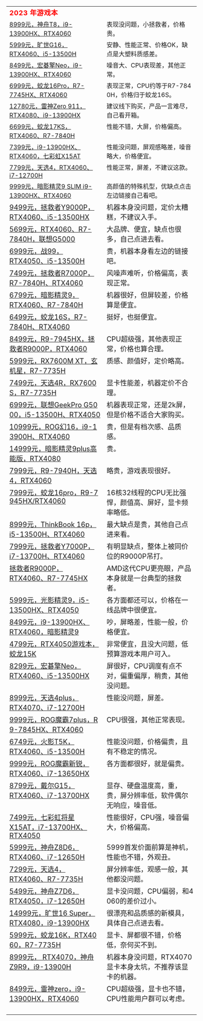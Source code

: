 <table>
  <tbody>
    <tr><td valign="middle" style="word-break: break-all;" rowspan="1" colspan="2"><span style="font-size: 18px;"><strong style="color: rgb(255, 0, 0);font-size: 18px;letter-spacing: 0.578px;text-align: left;text-wrap: wrap;">2023 年游戏本</strong></span></td></tr>
    <tr><td valign="top" colspan="1" rowspan="1"><a target="_blank" href="http://mp.weixin.qq.com/s?__biz=MzA5MzcxNjQwNw==&amp;mid=2649911479&amp;idx=1&amp;sn=1d5f3ba38b63ae906c761cda4a030e97&amp;chksm=885f7a6fbf28f379526216b763d710440fea9b0bcf733a50d752b5ffd11cd72b6a29ee6154f8&amp;scene=21#wechat_redirect" textvalue="8999元，神舟T8，i9-13900HX、RTX4060" linktype="text" imgurl="" imgdata="null" data-itemshowtype="0" tab="innerlink" data-linktype="2" hasload="1">8999元，神舟T8，i9-13900HX、RTX4060</a><br></td><td valign="top" colspan="1" rowspan="1" style="word-break: break-all;">表现没问题，小拯救者，价格贵。<br></td></tr>
    <tr><td valign="top" colspan="1" rowspan="1"><a target="_blank" href="http://mp.weixin.qq.com/s?__biz=MzA5MzcxNjQwNw==&amp;mid=2649911172&amp;idx=1&amp;sn=3a9c8b5704389030328ccf0d7d6b8ea4&amp;chksm=885f655cbf28ec4ad76902fa9856066de40f7b55cd75a6588b89301f8544298192b99648b6c6&amp;scene=21#wechat_redirect" textvalue="5999元，旷世G16，RTX4060、i5-13500H" linktype="text" imgurl="" imgdata="null" data-itemshowtype="0" tab="innerlink" data-linktype="2" hasload="1">5999元，旷世G16，RTX4060、i5-13500H</a><br></td><td valign="top" colspan="1" rowspan="1" style="word-break: break-all;">安静、性能正常、价格OK，缺点是大塑料质感差。<br></td></tr>
    <tr><td valign="top" colspan="1" rowspan="1"><a target="_blank" href="http://mp.weixin.qq.com/s?__biz=MzA5MzcxNjQwNw==&amp;mid=2649910748&amp;idx=1&amp;sn=b2662b3994b06f88fda5533d329ff039&amp;chksm=885f6704bf28ee126a6e114920fab34c844f09db0bd1e1e279a742235d3c0f2f9b5021904c32&amp;scene=21#wechat_redirect" textvalue="8499元，宏碁擎Neo，i9-13900HX、RTX4060" linktype="text" imgurl="" imgdata="null" data-itemshowtype="0" tab="innerlink" data-linktype="2" hasload="1">8499元，宏碁擎Neo，i9-13900HX、RTX4060</a><br></td><td valign="top" colspan="1" rowspan="1" style="word-break: break-all;">噪音大、CPU表现差，其他正常。<br></td></tr>
    <tr><td valign="top" colspan="1" rowspan="1"><a target="_blank" href="http://mp.weixin.qq.com/s?__biz=MzA5MzcxNjQwNw==&amp;mid=2649910267&amp;idx=1&amp;sn=d0a493c46c7eb6fd0f11e90d6329c4e1&amp;chksm=885f6123bf28e835e637a9d656403061b0e8d402357fecf31631228281ca32c1c9cc30f3d8cb&amp;scene=21#wechat_redirect" textvalue="6999元，蛟龙16Pro，R7-7745HX、RTX4060" linktype="text" imgurl="" imgdata="null" data-itemshowtype="0" tab="innerlink" data-linktype="2" hasload="1">6999元，蛟龙16Pro，R7-7745HX、RTX4060</a><br></td><td valign="top" colspan="1" rowspan="1" style="word-break: break-all;">表现正常，CPU约等于R7-7840H，价格归于蛟龙16S。<br></td></tr>
    <tr><td valign="top" colspan="1" rowspan="1"><a target="_blank" href="http://mp.weixin.qq.com/s?__biz=MzA5MzcxNjQwNw==&amp;mid=2649909873&amp;idx=1&amp;sn=4e3bf2cdc54a2117fa4a97efc391e2d8&amp;chksm=885f60a9bf28e9bf4ca412c22364b25468c7350a218de916eefc9f11c2fa6006087c800957ef&amp;scene=21#wechat_redirect" textvalue="12780元，雷神Zero 911，RTX4080、i9-13900HX" linktype="text" imgurl="" imgdata="null" data-itemshowtype="0" tab="innerlink" data-linktype="2" hasload="1">12780元，雷神Zero 911，RTX4080、i9-13900HX</a><br></td><td valign="top" colspan="1" rowspan="1" style="word-break: break-all;">建议线下购买，产品一言难尽，自己看开箱。</td></tr>
    <tr><td valign="top" colspan="1" rowspan="1"><a target="_blank" href="http://mp.weixin.qq.com/s?__biz=MzA5MzcxNjQwNw==&amp;mid=2649909736&amp;idx=1&amp;sn=ae34a24f0ba2a28f4ec7e0fc2a8fa854&amp;chksm=885f6330bf28ea2647cc957c90a9961aa687eeb03473169d36884b28f98cdb86808530acd253&amp;scene=21#wechat_redirect" textvalue="6699元，蛟龙17KS，RTX4060、R7-7840H" linktype="text" imgurl="" imgdata="null" data-itemshowtype="0" tab="innerlink" data-linktype="2" hasload="1">6699元，蛟龙17KS，RTX4060、R7-7840H</a><br></td><td valign="top" colspan="1" rowspan="1" style="word-break: break-all;">性能不错，大屏，价格偏高。<br></td></tr><tr><td valign="top" colspan="1" rowspan="1"><a target="_blank" href="http://mp.weixin.qq.com/s?__biz=MzA5MzcxNjQwNw==&amp;mid=2649909439&amp;idx=1&amp;sn=b9febf6a44d2c7d1a2cb167f1a2f1432&amp;chksm=885f6267bf28eb71e30207b4c917706d7af02c641ce83f9a96ec8117a380aa3d7f8fb339028d&amp;scene=21#wechat_redirect" textvalue="7399元，i9-13900HX、RTX4060，七彩虹X15AT" linktype="text" imgurl="" imgdata="null" data-itemshowtype="0" tab="innerlink" data-linktype="2" hasload="1">7399元，i9-13900HX、RTX4060，七彩虹X15AT</a><br></td><td valign="top" colspan="1" rowspan="1" style="word-break: break-all;">性能没问题，屏观感略差，噪音略大，价格便宜。<br></td></tr><tr><td valign="top" colspan="1" rowspan="1"><a target="_blank" href="http://mp.weixin.qq.com/s?__biz=MzA5MzcxNjQwNw==&amp;mid=2649909183&amp;idx=1&amp;sn=4883e7120b084db40fa6da66e7dd683e&amp;chksm=885f6d67bf28e471d08643d9da93ba57c51e441cf1d616e8e789ed4fd47894ca19168f1a6256&amp;scene=21#wechat_redirect" textvalue="7799元，天选4，RTX4060、i7-12700H" linktype="text" imgurl="" imgdata="null" data-itemshowtype="0" tab="innerlink" data-linktype="2" hasload="1">7799元，天选4，RTX4060、i7-12700H</a><br></td><td valign="top" colspan="1" rowspan="1" style="word-break: break-all;">性能正常，屏差，不建议这款。<br></td></tr><tr><td valign="top" colspan="1" rowspan="1"><a target="_blank" href="http://mp.weixin.qq.com/s?__biz=MzA5MzcxNjQwNw==&amp;mid=2649909041&amp;idx=1&amp;sn=248b0b04f8e0481b654fafc200637420&amp;chksm=885f6de9bf28e4ff7b9f9d3a48c007e5a1dcba96e0c213b0a32888acaddc42d75acfa44c1a78&amp;scene=21#wechat_redirect" textvalue="9999元，暗影精灵9 SLIM i9-13900HX、RTX4060" linktype="text" imgurl="" imgdata="null" data-itemshowtype="0" tab="innerlink" data-linktype="2" hasload="1">9999元，暗影精灵9 SLIM i9-13900HX、RTX4060</a><br></td><td valign="top" colspan="1" rowspan="1" style="word-break: break-all;">高颜值的特殊机型，优缺点点击左边链接自己看吧。<br></td></tr><tr><td valign="top" colspan="1" rowspan="1"><a target="_blank" href="http://mp.weixin.qq.com/s?__biz=MzA5MzcxNjQwNw==&amp;mid=2649908891&amp;idx=1&amp;sn=c034cff594b1281120d77b636742ddfe&amp;chksm=885f6c43bf28e55582ec3e753de17dfb772a3baadbbe5b550da8086c4f5393603c9da5bd1a92&amp;scene=21#wechat_redirect" textvalue="9499元，拯救者Y9000P，RTX4060、i5-13500HX" linktype="text" imgurl="" imgdata="null" data-itemshowtype="0" tab="innerlink" data-linktype="2" style="font-size: 18px;" hasload="1"><span style="font-size: 18px;">9499元，拯救者Y9000P，RTX4060、i5-13500HX</span></a><br></td><td valign="top" colspan="1" rowspan="1" style="word-break: break-all;"><span style="font-size: 18px;">机器本身没问题，定价太糟糕，不建议入手。<br></span></td></tr><tr><td valign="top" colspan="1" rowspan="1"><a target="_blank" href="http://mp.weixin.qq.com/s?__biz=MzA5MzcxNjQwNw==&amp;mid=2649908685&amp;idx=1&amp;sn=495df60eeced1c6fe4c754f73562050c&amp;chksm=885f6f15bf28e6035f394e870bbaa8c6d3d36e13943dc5605ff111d048eb66a1534fa9f4080f&amp;scene=21#wechat_redirect" textvalue="5699元，RTX4060、R7-7840H，联想G5000" linktype="text" imgurl="" imgdata="null" data-itemshowtype="0" tab="innerlink" data-linktype="2" style="font-size: 18px;" hasload="1"><span style="font-size: 18px;">5699元，RTX4060、R7-7840H，联想G5000</span></a><br></td><td valign="top" colspan="1" rowspan="1" style="word-break: break-all;"><span style="font-size: 18px;">大品牌、便宜，缺点也很多，自己点进去看。<br></span></td></tr><tr><td valign="top" colspan="1" rowspan="1"><a target="_blank" href="http://mp.weixin.qq.com/s?__biz=MzA5MzcxNjQwNw==&amp;mid=2649908426&amp;idx=1&amp;sn=c5ebb98985d30e09bd72a8a21378216b&amp;chksm=885f6e12bf28e704e82a5aca75b8685b7cae0d6c610a25334c39bd8e8604154d0817379b8e71&amp;scene=21#wechat_redirect" textvalue="6999元，战99，RTX4050、i5-13500H" linktype="text" imgurl="" imgdata="null" data-itemshowtype="0" tab="innerlink" data-linktype="2" style="font-size: 18px;" hasload="1"><span style="font-size: 18px;">6999元，战99，RTX4050、i5-13500H</span></a><br></td><td valign="top" colspan="1" rowspan="1" style="word-break: break-all;"><span style="font-size: 18px;">贵，机器本身看左边的链接吧。<br></span></td></tr><tr><td valign="top" colspan="1" rowspan="1"><a target="_blank" href="http://mp.weixin.qq.com/s?__biz=MzA5MzcxNjQwNw==&amp;mid=2649908345&amp;idx=1&amp;sn=feeb924348492be8afe5ebbd35e7ee87&amp;chksm=885f6ea1bf28e7b7e81dd9fc62d2f82c8f82869ce74e656554c831f3dd7e7ae88c34d9809794&amp;scene=21#wechat_redirect" textvalue="7499元，拯救者R7000P，R7-7840H、RTX4060" linktype="text" imgurl="" imgdata="null" data-itemshowtype="0" tab="innerlink" data-linktype="2" style="font-size: 18px;" hasload="1"><span style="font-size: 18px;">7499元，拯救者R7000P，R7-7840H、RTX4060</span></a><br></td><td valign="top" colspan="1" rowspan="1" style="word-break: break-all;"><span style="font-size: 18px;">风噪声难听，价格偏高，表现正常。<br></span></td></tr><tr><td valign="top" colspan="1" rowspan="1"><a target="_blank" href="http://mp.weixin.qq.com/s?__biz=MzA5MzcxNjQwNw==&amp;mid=2649908236&amp;idx=1&amp;sn=912d03ea3624a52be2651166c3f08743&amp;chksm=885f6ed4bf28e7c20948335f1704ad2c1dbf6093e83109ca6892bd621e87bf9148f0de4db455&amp;scene=21#wechat_redirect" textvalue="6799元，暗影精灵9，RTX4060、R7-7840H" linktype="text" imgurl="" imgdata="null" data-itemshowtype="0" tab="innerlink" data-linktype="2" style="font-size: 18px;" hasload="1"><span style="font-size: 18px;">6799元，暗影精灵9，RTX4060、R7-7840H</span></a><br></td><td valign="top" colspan="1" rowspan="1" style="word-break: break-all;"><span style="font-size: 18px;">机器很好，但屏较差，价格算是便宜。<br></span></td></tr><tr><td valign="top" colspan="1" rowspan="1"><a target="_blank" href="http://mp.weixin.qq.com/s?__biz=MzA5MzcxNjQwNw==&amp;mid=2649908016&amp;idx=1&amp;sn=f31baba8a1dc368d9f4797395bee11cb&amp;chksm=885f69e8bf28e0fe01ca12074e7629aa5bc3ea8148ebb48fefb30d94125beed6f09924d90fc8&amp;scene=21#wechat_redirect" textvalue="6499元，蛟龙16S，R7-7840H、RTX4060" linktype="text" imgurl="" imgdata="null" data-itemshowtype="0" tab="innerlink" data-linktype="2" style="font-size: 18px;" hasload="1"><span style="font-size: 18px;">6499元，蛟龙16S，R7-7840H、RTX4060</span></a><br></td><td valign="top" colspan="1" rowspan="1" style="word-break: break-all;"><span style="font-size: 18px;">挺好，也挺便宜。<br></span></td></tr><tr><td valign="top" colspan="1" rowspan="1" style="word-break: break-all;"><a target="_blank" href="http://mp.weixin.qq.com/s?__biz=MzA5MzcxNjQwNw==&amp;mid=2649907939&amp;idx=1&amp;sn=6d0fc2b1fe6a7193cbf0671cbc51c37a&amp;chksm=885f683bbf28e12de48002d960785e00fef34b94420550aa3054361e443def6dbbe1acfc0a44&amp;scene=21#wechat_redirect" textvalue="8499元，R9-7945HX，拯救者R9000P，RTX4060" linktype="text" imgurl="" imgdata="null" data-itemshowtype="0" tab="innerlink" data-linktype="2" style="font-size: 18px;" hasload="1"><span style="font-size: 18px;">8499元，R9-7945HX，拯救者R9000P，RTX4060</span></a><br></td><td valign="top" colspan="1" rowspan="1" style="word-break: break-all;"><span style="font-size: 18px;">CPU超级强，其他表现正常，价格也算合理。<br></span></td></tr><tr><td valign="top" colspan="1" rowspan="1"><a target="_blank" href="http://mp.weixin.qq.com/s?__biz=MzA5MzcxNjQwNw==&amp;mid=2649907660&amp;idx=1&amp;sn=2dc885fda53d0a85cb81bee3f6f23bd1&amp;chksm=885f6b14bf28e2022ddf6b29fa2c66ece377f9f613f192d527ff2b7c6db47737dcb6631af1c4&amp;scene=21#wechat_redirect" textvalue="5999元，RX7600M XT，玄机星，R7-7735H" linktype="text" imgurl="" imgdata="null" data-itemshowtype="0" tab="innerlink" data-linktype="2" style="font-size: 18px;" hasload="1"><span style="font-size: 18px;">5999元，RX7600M XT，玄机星，R7-7735H</span></a><br></td><td valign="top" colspan="1" rowspan="1" style="word-break: break-all;"><span style="font-size: 18px;">质感、颜值好，定价略高。<br></span></td></tr><tr><td valign="top" style="word-break: break-all;"><a target="_blank" href="http://mp.weixin.qq.com/s?__biz=MzA5MzcxNjQwNw==&amp;mid=2649907407&amp;idx=1&amp;sn=be91184830dbbcd03782c47e52b53551&amp;chksm=885f6a17bf28e3017ce2479085cb97954d3568c4af0f8af2804a42cf9f5a03ad8aacf3dd3afb&amp;scene=21#wechat_redirect" textvalue="7499元，天选4R，RX7600S，R7-7735H" linktype="text" imgurl="" imgdata="null" data-itemshowtype="0" tab="innerlink" data-linktype="2" style="font-size: 18px;" hasload="1"><span style="font-size: 18px;">7499元，天选4R，RX7600S，R7-7735H</span></a><br></td><td valign="top" style="word-break: break-all;"><span style="font-size: 18px;">显卡性能差，机器定价不合理。<br></span></td></tr><tr><td valign="top" style="word-break: break-all;"><a target="_blank" href="http://mp.weixin.qq.com/s?__biz=MzA5MzcxNjQwNw==&amp;mid=2649907215&amp;idx=1&amp;sn=af51f1432959d108b18a5c7450b97c61&amp;chksm=885f6ad7bf28e3c16816f5a3f43b56d79a10f5def56bcf6ba51724e60adbfb741e726b1ca6be&amp;scene=21#wechat_redirect" textvalue="6999元，联想GeekPro G5000，i5-13500H、RTX4050" linktype="text" imgurl="" imgdata="null" data-itemshowtype="0" tab="innerlink" data-linktype="2" style="font-size: 18px;" hasload="1"><span style="font-size: 18px;">6999元，联想GeekPro G5000，i5-13500H、RTX4050</span></a><br></td><td valign="top" style="word-break: break-all;"><span style="font-size: 18px;">机器表现正常，还是2k屏，但是价格不适合大家购买。<br></span></td></tr><tr><td valign="top" style="word-break: break-all;"><a target="_blank" href="http://mp.weixin.qq.com/s?__biz=MzA5MzcxNjQwNw==&amp;mid=2649907141&amp;idx=1&amp;sn=18d2a3ab39fe54b6825c78d4554cfd45&amp;chksm=885f551dbf28dc0b29c6ca4fcf5cba57ee29af3b4acdac42414e5e032cc90edb6697fd121f3f&amp;scene=21#wechat_redirect" textvalue="10999元，ROG幻16，i9-13900H、RTX4060" linktype="text" imgurl="" imgdata="null" data-itemshowtype="0" tab="innerlink" data-linktype="2" style="font-size: 18px;" hasload="1"><span style="font-size: 18px;">10999元，ROG幻16，i9-13900H、RTX4060</span></a><br></td><td valign="top" style="word-break: break-all;"><span style="font-size: 18px;">贵，但是有档次感、品质感。<br></span></td></tr><tr><td valign="top"><a target="_blank" href="http://mp.weixin.qq.com/s?__biz=MzA5MzcxNjQwNw==&amp;mid=2649907046&amp;idx=1&amp;sn=1be4b1e2acb58046e217a42760b26b09&amp;chksm=885f55bebf28dca8a6b69bc174a7ac22184bf795cb3e27b4aa85cf52f52451340793ef6b013e&amp;scene=21#wechat_redirect" textvalue="14999元，暗影精灵9plus高能版，RTX4080" linktype="text" imgurl="" imgdata="null" data-itemshowtype="0" tab="innerlink" data-linktype="2" style="font-size: 18px;" hasload="1"><span style="font-size: 18px;">14999元，暗影精灵9plus高能版，RTX4080</span></a><br></td><td valign="top" style="word-break: break-all;"><span style="font-size: 18px;">贵。<br></span></td></tr><tr><td valign="top"><a target="_blank" href="http://mp.weixin.qq.com/s?__biz=MzA5MzcxNjQwNw==&amp;mid=2649906905&amp;idx=1&amp;sn=9045b783f8cadb4ae488d0dc4234c742&amp;chksm=885f5401bf28dd17f24325ad5a95d141bb06d722990333ab29e934fded5babed6786f8449de3&amp;scene=21#wechat_redirect" textvalue="7999元，R9-7940H，天选4，RTX4060" linktype="text" imgurl="" imgdata="null" data-itemshowtype="0" tab="innerlink" data-linktype="2" style="font-size: 18px;" hasload="1"><span style="font-size: 18px;">7999元，R9-7940H，天选4，RTX4060</span></a><br></td><td valign="top" style="word-break: break-all;"><span style="font-size: 18px;">略贵，游戏表现很好。<br></span></td></tr><tr><td valign="top" style="word-break: break-all;"><a target="_blank" href="http://mp.weixin.qq.com/s?__biz=MzA5MzcxNjQwNw==&amp;mid=2649906767&amp;idx=1&amp;sn=bcc53fb7de9afaf00aef48da362a13e1&amp;chksm=885f5497bf28dd8151c9bbc7b9341976a6a1b24b0272a059f78fddf8e51f860b0daf358ff5f9&amp;scene=21#wechat_redirect" textvalue="7999元，蛟龙16pro，R9-7945HX/RTX4060" linktype="text" imgurl="" imgdata="null" data-itemshowtype="0" tab="innerlink" data-linktype="2" style="font-size: 18px;" hasload="1"><span style="font-size: 18px;">7999元，蛟龙16pro，R9-7945HX/RTX4060</span></a><br></td><td valign="top" style="word-break: break-all;"><span style="font-size: 18px;">16核32线程的CPU无比强悍，颜值高、屏好，显卡频率略低。<br></span></td></tr><tr><td valign="top"><a target="_blank" href="http://mp.weixin.qq.com/s?__biz=MzA5MzcxNjQwNw==&amp;mid=2649906696&amp;idx=1&amp;sn=b57a465ffbf505317c1378c731eff5db&amp;chksm=885f54d0bf28ddc63666c7ac8e1b78b515e1344f611c57d15dcf7c1989d59f7777bc2118ce38&amp;scene=21#wechat_redirect" textvalue="8999元，ThinkBook 16p，i5-13500H、RTX4060" linktype="text" imgurl="" imgdata="null" data-itemshowtype="0" tab="innerlink" data-linktype="2" style="font-size: 18px;" hasload="1"><span style="font-size: 18px;">8999元，ThinkBook 16p，i5-13500H、RTX4060</span></a><br></td><td valign="top" style="word-break: break-all;"><span style="font-size: 18px;">最大缺点是贵，其他自己点进来看。<br></span></td></tr><tr><td valign="top"><a target="_blank" href="http://mp.weixin.qq.com/s?__biz=MzA5MzcxNjQwNw==&amp;mid=2649906622&amp;idx=1&amp;sn=c3ae5cc1a466709ed3212a52a4957264&amp;chksm=885f5766bf28de707ba4ae6c43f65f46d8390297d0e7b57aaadac4f7be02363912324cd0485d&amp;scene=21#wechat_redirect" textvalue="7999元，拯救者Y7000P，i7-13700H、RTX4060" linktype="text" imgurl="" imgdata="null" data-itemshowtype="0" tab="innerlink" data-linktype="2" style="font-size: 18px;" hasload="1"><span style="font-size: 18px;">7999元，拯救者Y7000P，i7-13700H、RTX4060</span></a><br></td><td valign="top" style="word-break: break-all;"><span style="font-size: 18px;">有明显缺点，整体上被同价位的R9000P吊打。<br></span></td></tr><tr><td valign="top"><a target="_blank" href="http://mp.weixin.qq.com/s?__biz=MzA5MzcxNjQwNw==&amp;mid=2649906355&amp;idx=1&amp;sn=2ee123970c1c8f153749892fdf6920e8&amp;chksm=885f566bbf28df7d337eaf8b5e00e3a4d71da31c5e245d4828e92f38c3f9bdb18051c7b683b7&amp;scene=21#wechat_redirect" textvalue="拯救者R9000P，RTX4060、R7-7745HX" linktype="text" imgurl="" imgdata="null" data-itemshowtype="0" tab="innerlink" data-linktype="2" style="font-size: 18px;" hasload="1"><span style="font-size: 18px;">拯救者R9000P，RTX4060、R7-7745HX</span></a><br></td><td valign="top" style="word-break: break-all;"><span style="font-size: 18px;">AMD这代CPU更亮眼，产品本身就是一台典型的拯救者。<br></span></td></tr><tr><td valign="top"><a target="_blank" href="http://mp.weixin.qq.com/s?__biz=MzA5MzcxNjQwNw==&amp;mid=2649906203&amp;idx=1&amp;sn=144e1d849678df6d5d1284d01161197e&amp;chksm=885f56c3bf28dfd56188c7debfc658308cfbc828de18f42b477ef4bec555248ce9a34e1cfbb6&amp;scene=21#wechat_redirect" textvalue="5999元，光影精灵9，i5-13500HX、RTX4050" linktype="text" imgurl="" imgdata="null" data-itemshowtype="0" tab="innerlink" data-linktype="2" style="font-size: 18px;" hasload="1"><span style="font-size: 18px;">5999元，光影精灵9，i5-13500HX、RTX4050</span></a><br></td><td valign="top" style="word-break: break-all;"><span style="font-size: 18px;">各方面都还可以，价格在一线品牌中很便宜。<br></span></td></tr><tr><td valign="top"><a target="_blank" href="http://mp.weixin.qq.com/s?__biz=MzA5MzcxNjQwNw==&amp;mid=2649906061&amp;idx=1&amp;sn=5868dda8ca181880f03b1efae0afcc8c&amp;chksm=885f5155bf28d8438444555c19180f62264b8f32b83542e653606daa94df3d5f34d87fbbef3c&amp;scene=21#wechat_redirect" textvalue="8499元，i9-13900HX、RTX4060，暗影精灵9" linktype="text" imgurl="" imgdata="null" data-itemshowtype="0" tab="innerlink" data-linktype="2" style="font-size: 18px;" hasload="1"><span style="font-size: 18px;">8499元，i9-13900HX、RTX4060，暗影精灵9</span></a><br></td><td valign="top" style="word-break: break-all;"><span style="font-size: 18px;">吵，屏略差，性能一般，价格便宜。<br></span></td></tr><tr><td valign="top"><a target="_blank" href="http://mp.weixin.qq.com/s?__biz=MzA5MzcxNjQwNw==&amp;mid=2649905980&amp;idx=1&amp;sn=6336db274bd6566d8b1c19c6726ed49c&amp;chksm=885f51e4bf28d8f297a0debb746fef7d9f73a01a89a63f1a3c024d49b50f5b012d4fd24b0a10&amp;scene=21#wechat_redirect" textvalue="4799元，RTX4050游戏本，蛟龙15K" linktype="text" imgurl="" imgdata="null" data-itemshowtype="0" tab="innerlink" data-linktype="2" style="font-size: 18px;" hasload="1"><span style="font-size: 18px;">4799元，RTX4050游戏本，蛟龙15K</span></a><br></td><td valign="top" style="word-break: break-all;"><span style="font-size: 18px;">非常便宜，且没大问题，低预算游戏本用户可入。<br></span></td></tr><tr><td valign="top"><a target="_blank" href="http://mp.weixin.qq.com/s?__biz=MzA5MzcxNjQwNw==&amp;mid=2649905571&amp;idx=1&amp;sn=074f10909a64bc7612cf91bbcbff0626&amp;chksm=885f537bbf28da6df9bbe86796a9a07193cc863b66407fda61b611d86bfe68dae7b733b2e981&amp;scene=21#wechat_redirect" textvalue="8299元，宏碁擎Neo，RTX4060、i5-13500HX" linktype="text" imgurl="" imgdata="null" data-itemshowtype="0" tab="innerlink" data-linktype="2" style="font-size: 18px;" hasload="1"><span style="font-size: 18px;">8299元，宏碁擎Neo，RTX4060、i5-13500HX</span></a><br></td><td valign="top" style="word-break: break-all;"><span style="font-size: 18px;">屏很好，CPU调度有点不对，偏重偏厚，稍贵，其他没问题。<br></span></td></tr><tr><td valign="top"><a target="_blank" href="http://mp.weixin.qq.com/s?__biz=MzA5MzcxNjQwNw==&amp;mid=2649905364&amp;idx=1&amp;sn=5bf731aefa79618b3e7dcaa3f1f8174d&amp;chksm=885f520cbf28db1af2d182a61fcd60fcdb3bd4f38049db4fd8ec4b23d4d04816ae3741249208&amp;scene=21#wechat_redirect" textvalue="8999元，天选4plus，RTX4070、i7-12700H" linktype="text" imgurl="" imgdata="null" data-itemshowtype="0" tab="innerlink" data-linktype="2" style="font-size: 18px;" hasload="1"><span style="font-size: 18px;">8999元，天选4plus，RTX4070、i7-12700H</span></a><br></td><td valign="top" style="word-break: break-all;"><span style="font-size: 18px;">性能没问题，屏差。<br></span></td></tr><tr><td valign="top" style="word-break: break-all;"><a target="_blank" href="http://mp.weixin.qq.com/s?__biz=MzA5MzcxNjQwNw==&amp;mid=2649905212&amp;idx=1&amp;sn=baff18a675367ba01904a66c76fc23c8&amp;chksm=885f52e4bf28dbf23f3c6f51f794d73be7134563ddf54c20ea518da9693345aa124a3cc1999f&amp;scene=21#wechat_redirect" textvalue="9999元，ROG魔霸7plus，R9-7845HX、RTX4060" linktype="text" imgurl="" imgdata="null" data-itemshowtype="0" tab="innerlink" data-linktype="2" style="font-size: 18px;" hasload="1"><span style="font-size: 18px;">9999元，ROG魔霸7plus，R9-7845HX、RTX4060</span></a><br></td><td valign="top" style="word-break: break-all;"><span style="font-size: 18px;">CPU很强，其他正常表现。<br></span></td></tr><tr><td valign="top"><a target="_blank" href="http://mp.weixin.qq.com/s?__biz=MzA5MzcxNjQwNw==&amp;mid=2649905039&amp;idx=1&amp;sn=7f933ade49aec2acf57f6ab2d37030f6&amp;chksm=885f5d57bf28d441defd251a28d0bc2310ed5ec5e0291bef6f9e0f176d62e87e71fac1d81686&amp;scene=21#wechat_redirect" textvalue="6749元，火影T5K，RTX4060、i5-13500H" linktype="text" imgurl="" imgdata="null" data-itemshowtype="0" tab="innerlink" data-linktype="2" style="font-size: 18px;" hasload="1"><span style="font-size: 18px;">6749元，火影T5K，RTX4060、i5-13500H</span></a><br></td><td valign="top" style="word-break: break-all;"><span style="font-size: 18px;">性能没问题，价格偏贵，且有不稳定的情况。<br></span></td></tr><tr><td valign="top"><a target="_blank" href="http://mp.weixin.qq.com/s?__biz=MzA5MzcxNjQwNw==&amp;mid=2649904884&amp;idx=1&amp;sn=d50c9eb1bfec985bec5978dd880a75b0&amp;chksm=885f5c2cbf28d53ab97a446f72e0866a2f7711b001c7db1f1c701f0058318a6142a635329873&amp;scene=21#wechat_redirect" textvalue="9999元，ROG魔霸新锐，RTX4060、i7-13650HX" linktype="text" imgurl="" imgdata="null" data-itemshowtype="0" tab="innerlink" data-linktype="2" style="font-size: 18px;" hasload="1"><span style="font-size: 18px;">9999元，ROG魔霸新锐，RTX4060、i7-13650HX</span></a><br></td><td valign="top" style="word-break: break-all;"><span style="font-size: 18px;">各方面都很好，就是偏贵。<br></span></td></tr><tr><td valign="top"><a target="_blank" href="http://mp.weixin.qq.com/s?__biz=MzA5MzcxNjQwNw==&amp;mid=2649904708&amp;idx=1&amp;sn=892afa4fd162fef6f1bebd62584dd260&amp;chksm=885f5c9cbf28d58ae4294c962f745d5b20094cc25b1f10aaa805041008569fc24a38eba82551&amp;scene=21#wechat_redirect" textvalue="8799元，戴尔G15，RTX4060、i7-13700HX" linktype="text" imgurl="" imgdata="null" data-itemshowtype="0" tab="innerlink" data-linktype="2" style="font-size: 18px;" hasload="1"><span style="font-size: 18px;">8799元，戴尔G15，RTX4060、i7-13700HX</span></a><br></td><td valign="top" style="word-break: break-all;"><span style="font-size: 18px;">显存、硬盘温度高，重，贵，屏分辨率低，软件偶尔无响应，噪音低。<br></span></td></tr><tr><td valign="top"><a target="_blank" href="http://mp.weixin.qq.com/s?__biz=MzA5MzcxNjQwNw==&amp;mid=2649904535&amp;idx=1&amp;sn=0b3d6b733032ce93652cb6133799ec2e&amp;chksm=885f5f4fbf28d659c3b8689a038dc73db4422ae0bce80827237b706d3a6729dd1efef3cebb5f&amp;scene=21#wechat_redirect" textvalue="7499元，七彩虹将星X15AT，i7-13700HX、RTX4050" linktype="text" imgurl="" imgdata="null" data-itemshowtype="0" tab="innerlink" data-linktype="2" style="font-size: 18px;" hasload="1"><span style="font-size: 18px;">7499元，七彩虹将星X15AT，i7-13700HX、RTX4050</span></a><br></td><td valign="top" style="word-break: break-all;"><span style="font-size: 18px;">性能很好，CPU强，噪音偏大，价格偏高。<br></span></td></tr><tr><td valign="top"><a target="_blank" href="http://mp.weixin.qq.com/s?__biz=MzA5MzcxNjQwNw==&amp;mid=2649904377&amp;idx=1&amp;sn=13db7fd248cb4685f08853cf1766d60d&amp;chksm=885f5e21bf28d737b0fe13a37be6a1e2726d6b0bbc614e7af440115a924e699bbe5b54433dac&amp;scene=21#wechat_redirect" textvalue="5999元，神舟Z8D6，RTX4060、i7-12650H" linktype="text" imgurl="" imgdata="null" data-itemshowtype="0" tab="innerlink" data-linktype="2" style="font-size: 18px;" hasload="1"><span style="font-size: 18px;">5999元，神舟Z8D6，RTX4060、i7-12650H</span></a><br></td><td valign="top" style="word-break: break-all;"><span style="font-size: 18px;">5999首发价面前算是神机，性能也不错，外观丑。<br></span></td></tr><tr><td valign="top"><a target="_blank" href="http://mp.weixin.qq.com/s?__biz=MzA5MzcxNjQwNw==&amp;mid=2649904224&amp;idx=1&amp;sn=a87bae87b6232cb961d77b9b83d46548&amp;chksm=885f5eb8bf28d7ae412e937ea5e350fd875539821ff5adfefcc0490b50e68cd94ac2b7acffe9&amp;scene=21#wechat_redirect" textvalue="7299元，天选4，RTX4060、R7-7735H" linktype="text" imgurl="" imgdata="null" data-itemshowtype="0" tab="innerlink" data-linktype="2" style="font-size: 18px;" hasload="1"><span style="font-size: 18px;">7299元，天选4，RTX4060、R7-7735H</span></a><br></td><td valign="top" style="word-break: break-all;"><span style="font-size: 18px;">屏分辨率低，观感一般，其他都没问题。<br></span></td></tr><tr><td valign="top"><a target="_blank" href="http://mp.weixin.qq.com/s?__biz=MzA5MzcxNjQwNw==&amp;mid=2649904064&amp;idx=1&amp;sn=a45a27803a9f83c426ae918c19ee64a2&amp;chksm=885f5918bf28d00efcb0de82df590e1fdb2acb01608163934b95189aede2e985a07272af33bd&amp;scene=21#wechat_redirect" textvalue="5499元，神舟Z7D6，RTX4050，i7-12650H" linktype="text" imgurl="" imgdata="null" data-itemshowtype="0" tab="innerlink" data-linktype="2" style="font-size: 18px;" hasload="1"><span style="font-size: 18px;">5499元，神舟Z7D6，RTX4050，i7-12650H</span></a><br></td><td valign="top" style="word-break: break-all;"><span style="font-size: 18px;">显卡没问题，CPU偏弱，和4060的差价过小。<br></span></td></tr><tr><td valign="top"><a target="_blank" href="http://mp.weixin.qq.com/s?__biz=MzA5MzcxNjQwNw==&amp;mid=2649903597&amp;idx=1&amp;sn=dd9f175a4876d09a5b3d3cb728373f83&amp;chksm=885f5b35bf28d223ea50465ba2b495e0700480e67aa05c7f7c42118959ed408ee5aa8af8faf7&amp;scene=21#wechat_redirect" textvalue="14999元，旷世16 Super，RTX4080，i9-13900HX" linktype="text" imgurl="" imgdata="null" data-itemshowtype="0" tab="innerlink" data-linktype="2" style="font-size: 18px;" hasload="1"><span style="font-size: 18px;">14999元，旷世16 Super，RTX4080，i9-13900HX</span></a><br></td><td valign="top" style="word-break: break-all;"><span style="font-size: 18px;">很漂亮和品质感的新模具，具体自己点进去看。<br></span></td></tr><tr><td valign="top" style="word-break: break-all;"><a target="_blank" href="http://mp.weixin.qq.com/s?__biz=MzA5MzcxNjQwNw==&amp;mid=2649904003&amp;idx=1&amp;sn=ed2aa10066a3d6b7a6a2c478274ccca9&amp;chksm=885f595bbf28d04d0aa3950d555bdd893a60ebdd60c86e24b1d9affb3760e9e0fc15ae4b15bc&amp;scene=21#wechat_redirect" textvalue="5999元，蛟龙16K，RTX4060，R7-7735H" linktype="text" imgurl="" imgdata="null" data-itemshowtype="0" tab="innerlink" data-linktype="2" style="font-size: 18px;" hasload="1"><span style="font-size: 18px;">5999元，蛟龙16K，RTX4060，R7-7735H</span></a><br></td><td valign="top" style="word-break: break-all;"><span style="font-size: 18px;">显卡、屏都很不错，价格低，奈何买不到。<br></span></td></tr><tr><td valign="top"><a target="_blank" href="http://mp.weixin.qq.com/s?__biz=MzA5MzcxNjQwNw==&amp;mid=2649904003&amp;idx=2&amp;sn=7e5cd5090cdbaa9ad00c05a5a8b58e94&amp;chksm=885f595bbf28d04dfe398d1e4e472c0466742bd72a40d403957bfed07890465d6922fcabc201&amp;scene=21#wechat_redirect" textvalue="8999元，	 RTX4070，神舟Z9R9，i9-13900H" linktype="text" imgurl="" imgdata="null" data-itemshowtype="0" tab="innerlink" data-linktype="2" style="font-size: 18px;" hasload="1"><span style="font-size: 18px;">8999元，	 RTX4070，神舟Z9R9，i9-13900H</span></a><br></td><td valign="top" style="word-break: break-all;"><span style="font-size: 18px;">机器本身没问题，RTX4070显卡本身太坑，不推荐该显卡的机器。<br></span></td></tr><tr><td valign="top"><a target="_blank" href="http://mp.weixin.qq.com/s?__biz=MzA5MzcxNjQwNw==&amp;mid=2649904003&amp;idx=3&amp;sn=e7ae8af0ea4e3eee37f63e09f965fa1e&amp;chksm=885f595bbf28d04d0af105e3f747308984ff1d3d0f57a20bf95d80c4dd3942dee8e948cfba54&amp;scene=21#wechat_redirect" textvalue="8499元，雷神zero，i9-13900HX，RTX4060" linktype="text" imgurl="" imgdata="null" data-itemshowtype="0" tab="innerlink" data-linktype="2" style="font-size: 18px;" hasload="1"><span style="font-size: 18px;">8499元，雷神zero，i9-13900HX，RTX4060</span></a><br></td><td valign="top" style="word-break: break-all;"><span style="font-size: 18px;">CPU超级强，显卡也不错，CPU性能用户群可以考虑。<br></span></td></tr><tr><td width="269" valign="top" style="word-break: break-all;"><br></td><td width="269" valign="top"><br></td></tr></tbody></table>
